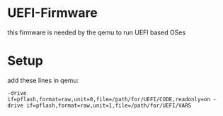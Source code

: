# UEFI-Firmware
this firmware is needed by the qemu to run UEFI based OSes  
# Setup
add these lines in qemu:

`-drive if=pflash,format=raw,unit=0,file=/path/for/UEFI/CODE,readonly=on -drive if=pflash,format=raw,unit=1,file=/path/for/UEFI/VARS`
